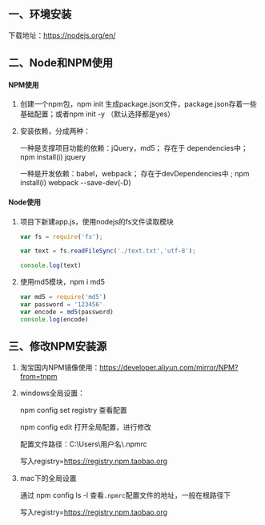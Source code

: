 ## 一、环境安装

下载地址：https://nodejs.org/en/

## 二、Node和NPM使用

#### NPM使用

1. 创建一个npm包，npm init   生成package.json文件，package.json存着一些基础配置；或者npm init -y （默认选择都是yes）

2. 安装依赖，分成两种：

   一种是支撑项目功能的依赖：jQuery，md5；    存在于 dependencies中；npm install(i) jquery

   一种是开发依赖：babel，webpack； 存在于devDependencies中 ;    npm install(i)  webpack --save-dev(-D)

#### Node使用

1. 项目下新建app.js，使用nodejs的fs文件读取模块

   ```javascript
   var fs = require('fs');
   
   var text = fs.readFileSync('./text.txt','utf-8');
   
   console.log(text)
   ```

   

2. 使用md5模块，npm i md5

   ```javascript
   var md5 = require('md5')
   var password = '123456'
   var encode = md5(password)
   console.log(encode)
   ```



## 三、修改NPM安装源

1. 淘宝国内NPM镜像使用：https://developer.aliyun.com/mirror/NPM?from=tnpm

2. windows全局设置：

   npm config set registry  查看配置

   npm config edit  打开全局配置，进行修改

   配置文件路径：C:\Users\用户名\\.npmrc

   写入registry=https://registry.npm.taobao.org

3. mac下的全局设置

   通过 npm config ls -l  查看`.npmrc`配置文件的地址，一般在根路径下

   写入registry=https://registry.npm.taobao.org











